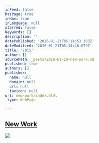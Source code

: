 ```yaml
---
inFeed: false
hasPage: true
inNav: true
inLanguage: null
starred: false
keywords: []
description: ''
datePublished: '2016-01-21T05:14:53.380Z'
dateModified: '2016-01-21T05:14:46.079Z'
title: '2015'
author: []
sourcePath: _posts/2016-01-19-new-work.md
published: true
authors: []
publisher:
  name: null
  domain: null
  url: null
  favicon: null
url: new-work/index.html
_type: WebPage

---
```

## [New Work][0]
![](https://the-grid-user-content.s3-us-west-2.amazonaws.com/b55a198b-3767-41b9-a05a-2037aa594a68.jpg)

[0]: https://www.instagram.com/the.creationist/